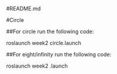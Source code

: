 #README.md

#Circle

##For circle run the following code:

roslaunch week2 circle.launch

##For eight/infinity run the following code:

roslaunch week2 .launch
